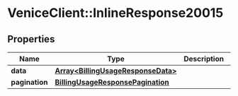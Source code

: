 # VeniceClient::InlineResponse20015

## Properties
Name | Type | Description | Notes
------------ | ------------- | ------------- | -------------
**data** | [**Array&lt;BillingUsageResponseData&gt;**](BillingUsageResponseData.md) |  | 
**pagination** | [**BillingUsageResponsePagination**](BillingUsageResponsePagination.md) |  | 

